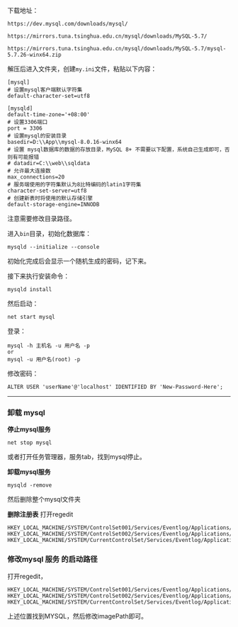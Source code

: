 下载地址：
```
https://dev.mysql.com/downloads/mysql/

https://mirrors.tuna.tsinghua.edu.cn/mysql/downloads/MySQL-5.7/

https://mirrors.tuna.tsinghua.edu.cn/mysql/downloads/MySQL-5.7/mysql-5.7.26-winx64.zip
```

解压后进入文件夹，创建`my.ini`文件，粘贴以下内容：
```
[mysql]
# 设置mysql客户端默认字符集
default-character-set=utf8
 
[mysqld]
default-time-zone='+08:00'
# 设置3306端口
port = 3306
# 设置mysql的安装目录
basedir=D:\\App\\mysql-8.0.16-winx64
# 设置 mysql数据库的数据的存放目录，MySQL 8+ 不需要以下配置，系统自己生成即可，否则有可能报错
# datadir=C:\\web\\sqldata
# 允许最大连接数
max_connections=20
# 服务端使用的字符集默认为8比特编码的latin1字符集
character-set-server=utf8
# 创建新表时将使用的默认存储引擎
default-storage-engine=INNODB
```
注意需要修改目录路径。

进入`bin`目录，初始化数据库：
```
mysqld --initialize --console
```

初始化完成后会显示一个随机生成的密码，记下来。

接下来执行安装命令：
```
mysqld install
```

然后启动：
```
net start mysql
```

登录：
```
mysql -h 主机名 -u 用户名 -p
or
mysql -u 用户名(root) -p
```

修改密码：
```
ALTER USER 'userName'@'localhost' IDENTIFIED BY 'New-Password-Here';
```

---
### 卸载 mysql


**停止mysql服务**
```
net stop mysql
```
或者打开任务管理器，服务tab，找到mysql停止。

**卸载mysql服务**
```
mysqld -remove
```
然后删除整个mysql文件夹

**删除注册表**
打开regedit
```
HKEY_LOCAL_MACHINE/SYSTEM/ControlSet001/Services/Eventlog/Applications/MySQL 
HKEY_LOCAL_MACHINE/SYSTEM/ControlSet002/Services/Eventlog/Applications/MySQL 
HKEY_LOCAL_MACHINE/SYSTEM/CurrentControlSet/Services/Eventlog/Applications/MySQL
```


### 修改mysql 服务 的启动路径
打开regedit，
```
HKEY_LOCAL_MACHINE/SYSTEM/ControlSet001/Services/Eventlog/Applications/MySQL 
HKEY_LOCAL_MACHINE/SYSTEM/ControlSet002/Services/Eventlog/Applications/MySQL 
HKEY_LOCAL_MACHINE/SYSTEM/CurrentControlSet/Services/Eventlog/Applications/MySQL
```
上述位置找到MYSQL，然后修改imagePath即可。
